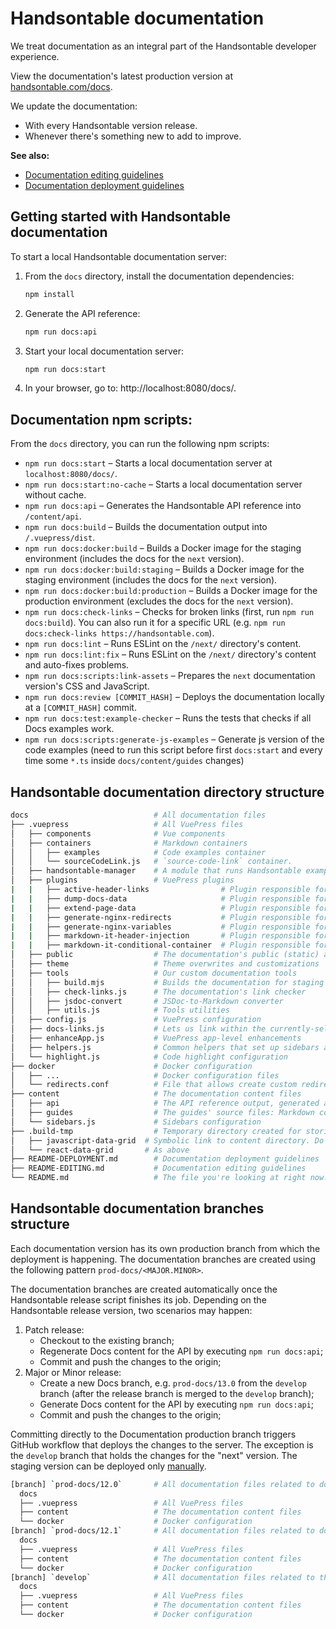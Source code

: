# Handsontable documentation

We treat documentation as an integral part of the Handsontable developer experience.

View the documentation's latest production version at [handsontable.com/docs](https://handsontable.com/docs).

We update the documentation:
- With every Handsontable version release.
- Whenever there's something new to add to improve.

**See also:**

* [Documentation editing guidelines](./README-EDITING.md)
* [Documentation deployment guidelines](./README-DEPLOYMENT.md)

## Getting started with Handsontable documentation

To start a local Handsontable documentation server:

1. From the `docs` directory, install the documentation dependencies:
    ```bash
    npm install
    ```
2. Generate the API reference:
   ```bash
   npm run docs:api
   ```
3. Start your local documentation server:
   ```bash
   npm run docs:start
   ```
4. In your browser, go to: http://localhost:8080/docs/.

## Documentation npm scripts:

From the `docs` directory, you can run the following npm scripts:

* `npm run docs:start` – Starts a local documentation server at `localhost:8080/docs/`.
* `npm run docs:start:no-cache` – Starts a local documentation server without cache.
* `npm run docs:api` – Generates the Handsontable API reference into `/content/api`.
* `npm run docs:build` – Builds the documentation output into `/.vuepress/dist`.
* `npm run docs:docker:build` – Builds a Docker image for the staging environment (includes the docs for the `next` version).
* `npm run docs:docker:build:staging` – Builds a Docker image for the staging environment (includes the docs for the `next` version).
* `npm run docs:docker:build:production` – Builds a Docker image for the production environment (excludes the docs for the `next` version).
* `npm run docs:check-links` – Checks for broken links (first, run `npm run docs:build`). You can also run it for a specific URL (e.g. `npm run docs:check-links https://handsontable.com`).
* `npm run docs:lint` – Runs ESLint on the `/next/` directory's content.
* `npm run docs:lint:fix` – Runs ESLint on the `/next/` directory's content and auto-fixes problems.
* `npm run docs:scripts:link-assets` – Prepares the `next` documentation version's CSS and JavaScript.
* `npm run docs:review [COMMIT_HASH]` – Deploys the documentation locally at a `[COMMIT_HASH]` commit.
* `npm run docs:test:example-checker` – Runs the tests that checks if all Docs examples work.
* `npm run docs:scripts:generate-js-examples` – Generate js version of the code examples (need to run this script before first `docs:start` and every time some `*.ts` inside `docs/content/guides` changes)


## Handsontable documentation directory structure

```bash
docs                            # All documentation files
├── .vuepress                   # All VuePress files
│   ├── components              # Vue components
│   ├── containers              # Markdown containers
│   │   ├── examples            # Code examples container
│   │   └── sourceCodeLink.js   # `source-code-link` container.
│   ├── handsontable-manager    # A module that runs Handsontable examples in different Handsontable versions and frameworks
│   ├── plugins                 # VuePress plugins
|   |   ├── active-header-links                # Plugin responsible for updating the URL with hash after scrolling the page to the nearest anchor
|   |   ├── dump-docs-data                     # Plugin responsible for generating the all available Docs version and canonical URLs to the JSON file. Then, the file is consumed by other Docs Docker images as source of true about Docs versions and canonicals.
|   |   ├── extend-page-data                   # Plugin responsible for extending `$page` object and rewriting some properties to add framework ID/name
|   |   ├── generate-nginx-redirects           # Plugin responsible for generating nginx redirects
|   |   ├── generate-nginx-variables           # Plugin responsible for generating nginx variables
|   |   ├── markdown-it-header-injection       # Plugin responsible for injecting `<FRAMEWORK NAME> Data Grid` string before the first header
|   |   ├── markdown-it-conditional-container  # Plugin responsible for creating conditional containers used for displaying/hiding blocks of content relevant to specific frameworks
│   ├── public                  # The documentation's public (static) assets
│   ├── theme                   # Theme overwrites and customizations
│   ├── tools                   # Our custom documentation tools
│   │   ├── build.mjs           # Builds the documentation for staging or production
│   │   ├── check-links.js      # The documentation's link checker
│   │   ├── jsdoc-convert       # JSDoc-to-Markdown converter
│   │   ├── utils.js            # Tools utilities
│   ├── config.js               # VuePress configuration
│   ├── docs-links.js           # Lets us link within the currently-selected docs version and framework with `@` (e.g. [link](@/guides/path/file/file.md).)
│   ├── enhanceApp.js           # VuePress app-level enhancements
│   ├── helpers.js              # Common helpers that set up sidebars and the documentation version and framework picker
│   └── highlight.js            # Code highlight configuration
├── docker                      # Docker configuration
│   ├── ...                     # Docker configuration files
│   └── redirects.conf          # File that allows create custom redirects for documentation
├── content                     # The documentation content files
│   ├── api                     # The API reference output, generated automatically from JSDoc. Do not edit for "next" Docs version!
│   ├── guides                  # The guides' source files: Markdown content
│   └── sidebars.js             # Sidebars configuration
├── .build-tmp                  # Temporary directory created for storing symlinked directories, containing .MD files. It's needed for generating multi-frameworked Docs content.
│   ├── javascript-data-grid  # Symbolic link to content directory. Do not edit! Make changes in the source content directory.
│   └── react-data-grid       # As above
├── README-DEPLOYMENT.md        # Documentation deployment guidelines
├── README-EDITING.md           # Documentation editing guidelines
└── README.md                   # The file you're looking at right now!
```

## Handsontable documentation branches structure

Each documentation version has its own production branch from which the deployment is happening. The documentation branches are created using the following pattern `prod-docs/<MAJOR.MINOR>`.

The documentation branches are created automatically once the Handsontable release script finishes its job. Depending on the Handsontable release version, two scenarios may happen:
1. Patch release:
    * Checkout to the existing branch;
    * Regenerate Docs content for the API by executing `npm run docs:api`;
    * Commit and push the changes to the origin;
2. Major or Minor release:
    * Create a new Docs branch, e.g. `prod-docs/13.0` from the `develop` branch (after the release branch is merged to the `develop` branch);
    * Generate Docs content for the API by executing `npm run docs:api`;
    * Commit and push the changes to the origin;

Committing directly to the Documentation production branch triggers GitHub workflow that deploys the changes to the server. The exception is the `develop` branch that holds the changes for the "next" version. The staging version can be deployed only [manually](./README-DEPLOYMENT.md#manually-deploying-the-documentation-to-the-staging-environment).

```bash
[branch] `prod-docs/12.0`       # All documentation files related to documentation 12.0
  docs
  ├── .vuepress                 # All VuePress files
  ├── content                   # The documentation content files
  └── docker                    # Docker configuration
[branch] `prod-docs/12.1`       # All documentation files related to documentation 12.1
  docs
  ├── .vuepress                 # All VuePress files
  ├── content                   # The documentation content files
  └── docker                    # Docker configuration
[branch] `develop`              # All documentation files related to the "next" documentation version
  docs
  ├── .vuepress                 # All VuePress files
  ├── content                   # The documentation content files
  └── docker                    # Docker configuration
```
